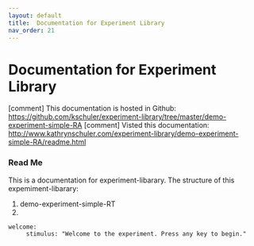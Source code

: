 ```yaml
---
layout: default
title:  Documentation for Experiment Library
nav_order: 21
---
```

# Documentation for Experiment Library

[comment] This documentation is hosted in Github: https://github.com/kschuler/experiment-library/tree/master/demo-experiment-simple-RA
[comment] Visted this documentation: http://www.kathrynschuler.com/experiment-library/demo-experiment-simple-RA/readme.html


### Read Me
This is a documentation for experiment-libarary. The structure of this expemiment-libarary:

1. demo-experiment-simple-RT
2. 
```
welcome:
     stimulus: "Welcome to the experiment. Press any key to begin."
```
<!--stackedit_data:
eyJoaXN0b3J5IjpbMjAwODY2NDUxNSwtMTc1NTE2MDEwNiw5OT
cwODA4MjIsMTE4OTk4MDczNCwxNjA5Mjk3MTUwLC00OTE2MzU0
NzksLTE5NDA2OTIxNDAsLTg2NDMwMzA1MSwtNzM5MzY1MTQwLD
E1ODE0NjM5ODYsLTEwNTk0Mzc1NzMsMjk2NjUyNDczLDE3ODg3
OTU0NzUsLTE5NjA3MjQzNDQsMTc4NjA1ODU1M119
-->